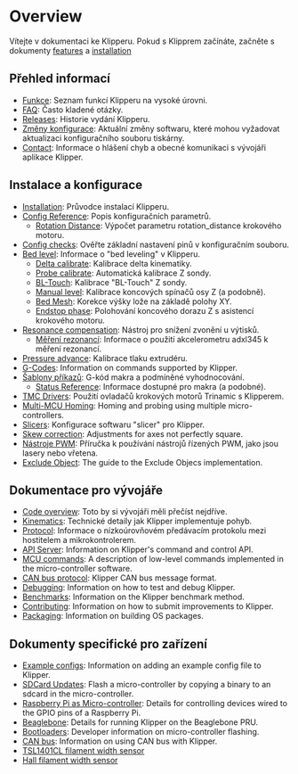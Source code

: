 # Overview

Vítejte v dokumentaci ke Klipperu. Pokud s Klipprem začínáte, začněte s dokumenty [features](Features.md) a [installation](Installation.md)

## Přehled informací

- [Funkce](Features.md): Seznam funkcí Klipperu na vysoké úrovni.
- [FAQ](FAQ.md): Často kladené otázky.
- [Releases](Releases.md): Historie vydání Klipperu.
- [Změny konfigurace](Config_Changes.md): Aktuální změny softwaru, které mohou vyžadovat aktualizaci konfiguračního souboru tiskárny.
- [Contact](Contact.md): Informace o hlášení chyb a obecné komunikaci s vývojáři aplikace Klipper.

## Instalace a konfigurace

- [Installation](Installation.md): Průvodce instalací Klipperu.
- [Config Reference](Config_Reference.md): Popis konfiguračních parametrů.
   - [Rotation Distance](Rotation_Distance.md): Výpočet parametru rotation_distance krokového motoru.
- [Config checks](Config_checks.md): Ověřte základní nastavení pinů v konfiguračním souboru.
- [Bed level](Bed_Level.md): Informace o "bed leveling" v Klipperu.
   - [Delta calibrate](Delta_Calibrate.md): Kalibrace delta kinematiky.
   - [Probe calibrate](Probe_Calibrate.md): Automatická kalibrace Z sondy.
   - [BL-Touch](BLTouch.md): Kalibrace "BL-Touch" Z sondy.
   - [Manual level](Manual_Level.md): Kalibrace koncových spínačů osy Z (a podobně).
   - [Bed Mesh](Bed_Mesh.md): Korekce výšky lože na základě polohy XY.
   - [Endstop phase](Endstop_Phase.md): Polohování koncového dorazu Z s asistencí krokového motoru.
- [Resonance compensation](Resonance_Compensation.md): Nástroj pro snížení zvonění u výtisků.
   - [Měření rezonancí](Measuring_Resonances.md): Informace o použití akcelerometru adxl345 k měření rezonancí.
- [Pressure advance](Pressure_Advance.md): Kalibrace tlaku extrudéru.
- [G-Codes](G-Codes.md): Information on commands supported by Klipper.
- [Šablony příkazů](Command_Templates.md): G-kód makra a podmíněné vyhodnocování.
   - [Status Reference](Status_Reference.md): Informace dostupné pro makra (a podobné).
- [TMC Drivers](TMC_Drivers.md): Použití ovladačů krokových motorů Trinamic s Klipperem.
- [Multi-MCU Homing](Multi_MCU_Homing.md): Homing and probing using multiple micro-controllers.
- [Slicers](Slicers.md): Konfigurace softwaru "slicer" pro Klipper.
- [Skew correction](Skew_Correction.md): Adjustments for axes not perfectly square.
- [Nástroje PWM](Using_PWM_Tools.md): Příručka k používání nástrojů řízených PWM, jako jsou lasery nebo vřetena.
- [Exclude Object](Exclude_Object.md): The guide to the Exclude Objecs implementation.

## Dokumentace pro vývojáře

- [Code overview](Code_Overview.md): Toto by si vývojáři měli přečíst nejdříve.
- [Kinematics](Kinematics.md): Technické detaily jak Klipper implementuje pohyb.
- [Protocol](Protocol.md): Informace o nízkoúrovňovém předávacím protokolu mezi hostitelem a mikrokontrolerem.
- [API Server](API_Server.md): Information on Klipper's command and control API.
- [MCU commands](MCU_Commands.md): A description of low-level commands implemented in the micro-controller software.
- [CAN bus protocol](CANBUS_protocol.md): Klipper CAN bus message format.
- [Debugging](Debugging.md): Information on how to test and debug Klipper.
- [Benchmarks](Benchmarks.md): Information on the Klipper benchmark method.
- [Contributing](CONTRIBUTING.md): Information on how to submit improvements to Klipper.
- [Packaging](Packaging.md): Information on building OS packages.

## Dokumenty specifické pro zařízení

- [Example configs](Example_Configs.md): Information on adding an example config file to Klipper.
- [SDCard Updates](SDCard_Updates.md): Flash a micro-controller by copying a binary to an sdcard in the micro-controller.
- [Raspberry Pi as Micro-controller](RPi_microcontroller.md): Details for controlling devices wired to the GPIO pins of a Raspberry Pi.
- [Beaglebone](Beaglebone.md): Details for running Klipper on the Beaglebone PRU.
- [Bootloaders](Bootloaders.md): Developer information on micro-controller flashing.
- [CAN bus](CANBUS.md): Information on using CAN bus with Klipper.
- [TSL1401CL filament width sensor](TSL1401CL_Filament_Width_Sensor.md)
- [Hall filament width sensor](Hall_Filament_Width_Sensor.md)
